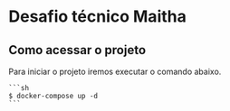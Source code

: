 # Desafio técnico Maitha

## Como acessar o projeto

Para iniciar o projeto iremos executar o comando abaixo.

    ```sh
    $ docker-compose up -d
    ```



